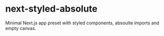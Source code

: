 # next-styled-absolute

Minimal Next.js app preset with styled components, absoulte imports and empty canvas.

